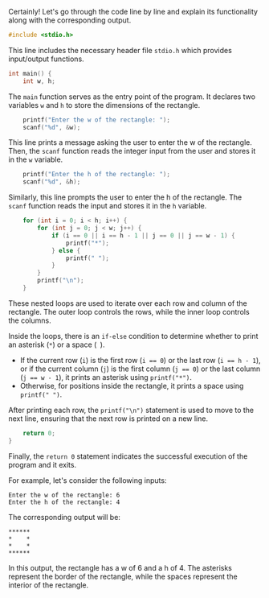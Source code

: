 Certainly! Let's go through the code line by line and explain its functionality along with the corresponding output.

```c
#include <stdio.h>
```
This line includes the necessary header file `stdio.h` which provides input/output functions.

```c
int main() {
    int w, h;
```
The `main` function serves as the entry point of the program. It declares two variables `w` and `h` to store the dimensions of the rectangle.

```c
    printf("Enter the w of the rectangle: ");
    scanf("%d", &w);
```
This line prints a message asking the user to enter the w of the rectangle. Then, the `scanf` function reads the integer input from the user and stores it in the `w` variable.

```c
    printf("Enter the h of the rectangle: ");
    scanf("%d", &h);
```
Similarly, this line prompts the user to enter the h of the rectangle. The `scanf` function reads the input and stores it in the `h` variable.

```c
    for (int i = 0; i < h; i++) {
        for (int j = 0; j < w; j++) {
            if (i == 0 || i == h - 1 || j == 0 || j == w - 1) {
                printf("*");
            } else {
                printf(" ");
            }
        }
        printf("\n");
    }
```
These nested loops are used to iterate over each row and column of the rectangle. The outer loop controls the rows, while the inner loop controls the columns.

Inside the loops, there is an `if-else` condition to determine whether to print an asterisk (`*`) or a space (` `). 

- If the current row (`i`) is the first row (`i == 0`) or the last row (`i == h - 1`), or if the current column (`j`) is the first column (`j == 0`) or the last column (`j == w - 1`), it prints an asterisk using `printf("*")`.
- Otherwise, for positions inside the rectangle, it prints a space using `printf(" ")`.

After printing each row, the `printf("\n")` statement is used to move to the next line, ensuring that the next row is printed on a new line.

```c
    return 0;
}
```
Finally, the `return 0` statement indicates the successful execution of the program and it exits.

For example, let's consider the following inputs:
```
Enter the w of the rectangle: 6
Enter the h of the rectangle: 4
```
The corresponding output will be:
```
******
*    *
*    *
******
```
In this output, the rectangle has a w of 6 and a h of 4. The asterisks represent the border of the rectangle, while the spaces represent the interior of the rectangle.